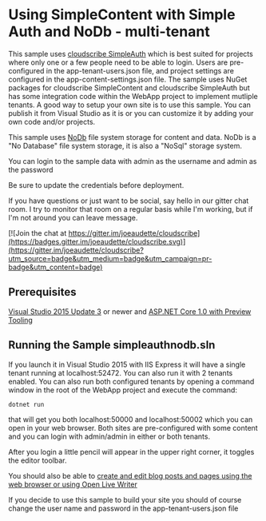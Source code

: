 # Using SimpleContent with Simple Auth and NoDb - multi-tenant

This sample uses [cloudscribe SimpleAuth](https://github.com/joeaudette/cloudscribe.Web.SimpleAuth) which is best suited for projects where only one or a few people need to be able to login. Users are pre-configured in the app-tenant-users.json file, and project settings are configured in the app-content-settings.json file. The sample uses NuGet packages for cloudscribe SimpleContent and cloudscribe SimpleAuth but has some integration code within the WebApp project to implement mutliple tenants. A good way to setup your own site is to use this sample. You can publish it from Visual Studio as it is or you can customize it by adding your own code and/or projects.

This sample uses [NoDb](https://github.com/joeaudette/NoDb) file system storage for content and data. NoDb is a "No Database" file system storage, it is also a "NoSql" storage system.

You can login to the sample data with admin as the username and admin as the password

Be sure to update the credentials before deployment.


If you have questions or just want to be social, say hello in our gitter chat room. I try to monitor that room on a regular basis while I'm working, but if I'm not around you can leave  message.

[![Join the chat at https://gitter.im/joeaudette/cloudscribe](https://badges.gitter.im/joeaudette/cloudscribe.svg)](https://gitter.im/joeaudette/cloudscribe?utm_source=badge&utm_medium=badge&utm_campaign=pr-badge&utm_content=badge)

## Prerequisites

[Visual Studio 2015 Update 3](https://www.visualstudio.com/en-us/downloads) or newer and [ASP.NET Core 1.0 with Preview Tooling](https://dot.net/)

## Running the Sample simpleauthnodb.sln

If you launch it in Visual Studio 2015 with IIS Express it will have a single tenant running at localhost:52472. You can also run it with 2 tenants enabled. You can also run both configured tenants by opening a command window in the root of the WebApp project and execute the command:

    dotnet run
	
that will get you both localhost:50000 and localhost:50002 which you can open in your web browser. Both sites are pre-configured with some content and you can login with admin/admin in either or both tenants.

After you login a little pencil will appear in the upper right corner, it toggles the editor toolbar.

You should also be able to [create and edit blog posts and pages using the web browser or using Open Live Writer](https://github.com/joeaudette/cloudscribe.SimpleContent/wiki/Using-Open-Live-Writer)

If you decide to use this sample to build your site you should of course change the user name and password in the app-tenant-users.json file





